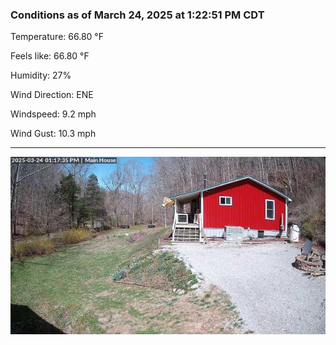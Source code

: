 ### Conditions as of March 24, 2025 at 1:22:51 PM CDT 

Temperature: 66.80 &deg;F

Feels like: 66.80 &deg;F

Humidity: 27%

Wind Direction: ENE

Windspeed: 9.2 mph

Wind Gust: 10.3 mph

---

<img src="./images/latest.jpeg"/>

